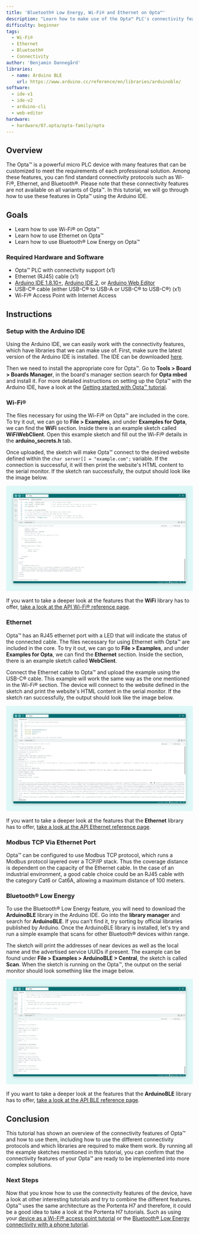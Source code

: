 ```yaml
---
title: 'Bluetooth® Low Energy, Wi-Fi® and Ethernet on Opta™'
description: "Learn how to make use of the Opta™ PLC's connectivity features."
difficulty: beginner
tags:
  - Wi-Fi®
  - Ethernet
  - Bluetooth®
  - Connectivity
author: 'Benjamin Dannegård'
libraries:
  - name: Arduino BLE
    url: https://www.arduino.cc/reference/en/libraries/arduinoble/
software:
  - ide-v1
  - ide-v2
  - arduino-cli
  - web-editor
hardware:
  - hardware/07.opta/opta-family/opta
---
```


## Overview

The Opta™ is a powerful micro PLC device with many features that can be customized to meet the requirements of each professional solution. Among these features, you can find standard connectivity protocols such as Wi-Fi®, Ethernet, and Bluetooth®. Please note that these connectivity features are not available on all variants of Opta™. In this tutorial, we will go through how to use these features in Opta™ using the Arduino IDE.

## Goals

- Learn how to use Wi-Fi® on Opta™
- Learn how to use Ethernet on Opta™
- Learn how to use Bluetooth® Low Energy on Opta™

### Required Hardware and Software

- Opta™ PLC with connectivity support (x1)
- Ethernet (RJ45) cable (x1)
- [Arduino IDE 1.8.10+](https://www.arduino.cc/en/software), [Arduino IDE 2](https://www.arduino.cc/en/software), or [Arduino Web Editor](https://create.arduino.cc/editor)
- USB-C® cable (either USB-C® to USB-A or USB-C® to USB-C®) (x1)
- Wi-Fi® Access Point with Internet Access

## Instructions

### Setup with the Arduino IDE

Using the Arduino IDE, we can easily work with the connectivity features, which have libraries that we can make use of. First, make sure the latest version of the Arduino IDE is installed. The IDE can be downloaded [here](https://www.arduino.cc/en/software).

Then we need to install the appropriate core for Opta™. Go to **Tools > Board > Boards Manager**, in the board's manager section search for **Opta mbed** and install it. For more detailed instructions on setting up the Opta™ with the Arduino IDE, have a look at the [Getting started with Opta™ tutorial](/tutorials/opta/getting-started).

### Wi-Fi®

The files necessary for using the Wi-Fi® on Opta™ are included in the core. To try it out, we can go to **File > Examples**, and under **Examples for Opta**, we can find the **WiFi** section. Inside there is an example sketch called **WiFiWebClient**. Open this example sketch and fill out the Wi-Fi® details in the **arduino_secrets.h** tab.

Once uploaded, the sketch will make Opta™ connect to the desired website defined within the `char server[] = "example.com";` variable. If the connection is successful, it will then print the website's HTML content to the serial monitor. If the sketch ran successfully, the output should look like the image below.

![Running Wi-Fi® sketch on the Opta™ in the Arduino IDE](assets/opta-wifi.svg)

If you want to take a deeper look at the features that the **WiFi** library has to offer, [take a look at the API Wi-Fi® reference page](https://www.arduino.cc/reference/en/libraries/wifi/).

### Ethernet

Opta™ has an RJ45 ethernet port with a LED that will indicate the status of the connected cable. The files necessary for using Ethernet with Opta™ are included in the core. To try it out, we can go to **File > Examples**, and under **Examples for Opta**, we can find the **Ethernet** section. Inside the section, there is an example sketch called **WebClient**.

Connect the Ethernet cable to Opta™ and upload the example using the USB-C® cable. This example will work the same way as the one mentioned in the Wi-Fi® section. The device will connect to the website defined in the sketch and print the website's HTML content in the serial monitor. If the sketch ran successfully, the output should look like the image below.

![Running the Ethernet sketch on the Opta™ in the Arduino IDE](assets/opta-ethernet.svg)

If you want to take a deeper look at the features that the **Ethernet** library has to offer, [take a look at the API Ethernet reference page](https://www.arduino.cc/reference/en/libraries/ethernet/).

### Modbus TCP Via Ethernet Port

Opta™ can be configured to use Modbus TCP protocol, which runs a Modbus protocol layered over a TCP/IP stack. Thus the coverage distance is dependent on the capacity of the Ethernet cable. In the case of an industrial environment, a good cable choice could be an RJ45 cable with the category Cat6 or Cat6A, allowing a maximum distance of 100 meters.

### Bluetooth® Low Energy

To use the Bluetooth® Low Energy feature, you will need to download the **ArduinoBLE** library in the Arduino IDE. Go into the **library manager** and search for **ArduinoBLE**. If you can't find it, try sorting by official libraries published by Arduino. Once the ArduinoBLE library is installed, let's try and run a simple example that scans for other Bluetooth® devices within range.

The sketch will print the addresses of near devices as well as the local name and the advertised service UUIDs if present. The example can be found under **File > Examples > ArduinoBLE > Central**, the sketch is called **Scan**. When the sketch is running on the Opta™, the output on the serial monitor should look something like the image below.

![Bluetooth® sketch running on the Opta™](assets/opta-ble.svg)

If you want to take a deeper look at the features that the **ArduinoBLE** library has to offer, [take a look at the API BLE reference page](https://www.arduino.cc/reference/en/libraries/arduinoble/).

## Conclusion

This tutorial has shown an overview of the connectivity features of Opta™ and how to use them, including how to use the different connectivity protocols and which libraries are required to make them work. By running all the example sketches mentioned in this tutorial, you can confirm that the connectivity features of your Opta™ are ready to be implemented into more complex solutions.

### Next Steps

Now that you know how to use the connectivity features of the device, have a look at other interesting tutorials and try to combine the different features. Opta™ uses the same architecture as the Portenta H7 and therefore, it could be a good idea to take a look at the Portenta H7 tutorials. Such as using your [device as a Wi-Fi® access point tutorial](https://docs.arduino.cc/tutorials/portenta-h7/wifi-access-point) or the [Bluetooth® Low Energy connectivity with a phone tutorial](https://docs.arduino.cc/tutorials/portenta-h7/ble-connectivity).
